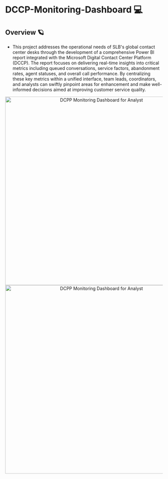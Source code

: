 # DCCP-Monitoring-Dashboard 💻

## Overview 🪐
  - This project addresses the operational needs of SLB's global contact center desks through the development of a comprehensive Power BI report integrated with the Microsoft Digital Contact Center Platform (DCCP). The report focuses on delivering real-time insights into critical metrics including queued conversations, service factors, abandonment rates, agent statuses, and overall call performance. By centralizing these key metrics within a unified interface, team leads, coordinators, and analysts can swiftly pinpoint areas for enhancement and make well-informed decisions aimed at improving customer service quality.
    
<div align="center">
  <img src="https://github.com/user-attachments/assets/07c0cbb9-9284-44e1-904b-51ccb44e09ab" alt="DCPP Monitoring Dashboard for Analyst" width="600" />
  <img src="https://github.com/user-attachments/assets/7f552c54-3f74-4ef7-8481-93de9c5ae50f" alt="DCPP Monitoring Dashboard for Analyst" width="600" />
</div>

